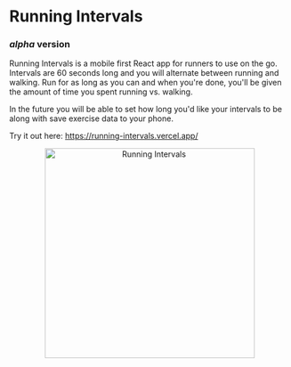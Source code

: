 # Running Intervals 
### *alpha* version

Running Intervals is a mobile first React app for runners to use on the go. Intervals are 60 seconds long and you will alternate between running and walking. Run for as long as you can and when you're done, you'll be given the amount of time you spent running vs. walking. 

In the future you will be able to set how long you'd like your intervals to be along with save exercise data to your phone. 

Try it out here: https://running-intervals.vercel.app/
<p align="center">
  <img width="377" alt="Running Intervals" src="https://github.com/jessfeliciano/running-intervals/assets/38792828/0b68c666-1492-45b4-a4c9-f0193bac7ace">
</p>



